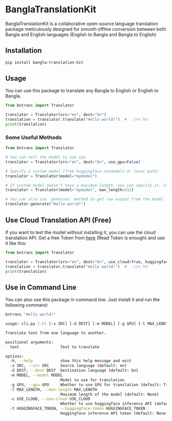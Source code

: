 # BanglaTranslationKit

BanglaTranslationKit is a collaborative open-source language translation package meticulously designed for smooth offline conversion between both Bangla and English languages (English to Bangla and Bangla to English)

## Installation

```bash
pip install bangla-translation-kit
```

## Usage

You can use this package to translate any Bangla to English or English to Bangla.

```python
from bntrans import Translator

translator = Translator(src="en", dest="bn")
translation = translator.translate("Hello world!")  #  ্যালো বিশ্ব!
print(translation)
```

### Some Useful Methods

```python
from bntrans import Translator

# You can tell the model to use cpu
translator = Translator(src="en", dest="bn", use_gpu=False)

# Specify a custom model (from huggingface.co/models or local path)
translator = Translator(model="mymodel")

# If custom model doesn't have a maximum length, you can specify it. It is better to specify it as some models have wrong maximum length in their config.
translator = Translator(model="mymodel", max_length=512)

# You can also use `generate` method to get raw output from the model
translator.generate("Hello world!")
```

## Use Cloud Translation API (Free)

If you want to test the model without installing it, you can use the cloud translation API. Get a free Token from [here](https://huggingface.co/settings/tokens) (Read Token is enough) and use it like this:

```python
from bntrans import Translator

translator = Translator(src="en", dest="bn", use_cloud=True, huggingface_token="YOUR_TOKEN")
translation = translator.translate("Hello world!")  #  ্যালো বিশ্ব!
print(translation)
```

## Use in Command Line

You can also use this package in command line. Just install it and run the following command:

```bash
bntrans "Hello world!"
```

```bash
usage: cli.py [-h] [-s SRC] [-d DEST] [-m MODEL] [-g GPU] [-l MAX_LENGTH] [-c USE_CLOUD] [-t HUGGINGFACE_TOKEN] text

Translate text from one language to another.

positional arguments:
  text                  Text to translate

options:
  -h, --help            show this help message and exit
  -s SRC, --src SRC     Source language (default: en)
  -d DEST, --dest DEST  Destination language (default: bn)
  -m MODEL, --model MODEL
                        Model to use for translation
  -g GPU, --gpu GPU     Whether to use GPU for translation (default: True)
  -l MAX_LENGTH, --max-length MAX_LENGTH
                        Maximum length of the model (default: None)
  -c USE_CLOUD, --use-cloud USE_CLOUD
                        Whether to use huggingface inference API (default: False)
  -t HUGGINGFACE_TOKEN, --huggingface-token HUGGINGFACE_TOKEN
                        Huggingface inference API token (default: None)
```
